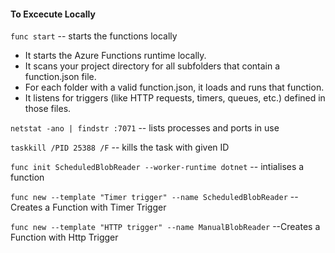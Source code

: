 
#### To Excecute Locally

`func start` -- starts the functions locally

- It starts the Azure Functions runtime locally.
- It scans your project directory for all subfolders that contain a function.json file.
- For each folder with a valid function.json, it loads and runs that function.
- It listens for triggers (like HTTP requests, timers, queues, etc.) defined in those files.

`netstat -ano | findstr :7071`   -- lists processes and ports in use

`taskkill /PID 25388 /F`   -- kills the task with given ID

`func init ScheduledBlobReader --worker-runtime dotnet` -- intialises a function

`func new --template "Timer trigger" --name ScheduledBlobReader` --Creates a Function with Timer Trigger

`func new --template "HTTP trigger" --name ManualBlobReader`   --Creates a Function with Http Trigger  



